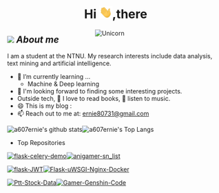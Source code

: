 <h1 align="center">Hi <img src="https://raw.githubusercontent.com/ABSphreak/ABSphreak/master/gifs/Hi.gif" width="30px">,there</h1>

<!--
**a607ernie/a607ernie** is a ✨ _special_ ✨ repository because its `README.md` (this file) appears on your GitHub profile.

Here are some ideas to get you started:

- 🔭 I’m currently working on ...
- 🌱 I’m currently learning ...
- 👯 I’m looking to collaborate on ...
- 🤔 I’m looking for help with ...
- 💬 Ask me about ...
- 📫 How to reach me: ...
- 😄 Pronouns: ...
- ⚡ Fun fact: ...
<img src="https://github-readme-streak-stats.herokuapp.com/?user=a607ernie&theme=tokyonight" alt="mystreak"/>

-->
<img align="right" width=300px alt="Unicorn" src="https://c.tenor.com/GN73MKBawZYAAAAi/busy-cute.gif" />

## <img src="https://media.giphy.com/media/ObNTw8Uzwy6KQ/giphy.gif" width="30px">&nbsp;***About me***

I am a student at the NTNU. My research interests include data analysis, text mining and artificial intelligence.

- 🌱 I’m currently learning ...
  - Machine & Deep learning
- 👯 I'm looking forward to finding some interesting projects.
- Outside tech, 📖 I love to read books, 🎵 listen to music.
- 😄 This is my blog : 
- 📫 Reach out to me at: <a href="ernie80731@gmail.com">ernie80731@gmail.com</a>


![a607ernie's github stats](https://github-readme-framework-git-main-a607ernie.vercel.app/api?username=a607ernie&show_icons=true&theme=tokyonight)![a607ernie's Top Langs](https://github-readme-framework.vercel.app/api/top-langs/?username=a607ernie&theme=tokyonight&layout=compact)

- Top Repositories 

[![flask-celery-demo](https://github-readme-framework.vercel.app/api/pin/?username=a607ernie&repo=flask-celery-demo)](https://github.com/a607ernie/flask-celery-demo)[![anigamer-sn_list](https://github-readme-framework.vercel.app/api/pin/?username=a607ernie&repo=anigamer-sn_list)](https://github.com/a607ernie/anigamer-sn_list)

[![flask-JWT](https://github-readme-framework.vercel.app/api/pin/?username=a607ernie&repo=flask-JWT)](https://github.com/a607ernie/flask-JWT)[![Flask-uWSGI-Nginx-Docker](https://github-readme-framework.vercel.app/api/pin/?username=a607ernie&repo=Flask-uWSGI-Nginx-Docker)](https://github.com/a607ernie/Flask-uWSGI-Nginx-Docker)

[![Ptt-Stock-Data](https://github-readme-framework.vercel.app/api/pin/?username=a607ernie&repo=Ptt-Stock-Data)](https://github.com/a607ernie/Ptt-Stock-Data)[![Gamer-Genshin-Code](https://github-readme-framework.vercel.app/api/pin/?username=a607ernie&repo=Gamer-Genshin-Code)](https://github.com/a607ernie/Gamer-Genshin-Code)



